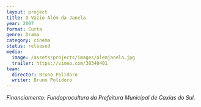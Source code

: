 ```yaml
---
layout: project
title: O Vazio Além da Janela
year: 2007
format: Curta
genre: Drama
category: cinema
status: released
media:
  image: /assets/projects/images/alemjanela.jpg
  trailer: https://vimeo.com/38340401
team:
  director: Bruno Polidoro
  writer: Bruno Polidoro
---
```


_Financiamento: Fundoprocultura da Prefeitura Municipal de Caxias do Sul._
